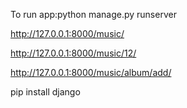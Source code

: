 To run app:python manage.py runserver

http://127.0.0.1:8000/music/

http://127.0.0.1:8000/music/12/

http://127.0.0.1:8000/music/album/add/


pip install django

